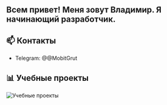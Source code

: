 ## Всем привет! Меня зовут Владимир. Я начинающий разработчик.


## 📫 Контакты
- Telegram: @@MobitGrut

## 📊 Учебные проекты
![Учебные проекты](https://github.com/MysticStory/learning-projects/tree/master)
